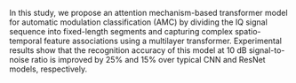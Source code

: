 In this study, we propose an attention mechanism-based transformer model for automatic modulation classification 
(AMC) by dividing the IQ signal sequence into fixed-length segments and capturing complex spatio-temporal feature 
associations using a multilayer transformer. Experimental results show that the recognition accuracy of this model 
at 10 dB signal-to-noise ratio is improved by 25% and 15% over typical CNN and ResNet models, respectively.
